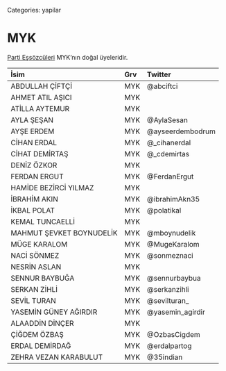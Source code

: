 Categories: yapilar

# MYK

[Parti Eşsözcüleri](/bizden/es-sozculer) MYK’nın doğal üyeleridir.

 İsim                     | Grv | Twitter             |
:-------------------------|:--- |:--------------------|
 ABDULLAH ÇİFTÇİ          | MYK | @abciftci           |
 AHMET ATIL AŞICI         | MYK |                     |
 ATİLLA AYTEMUR           | MYK |                     |
 AYLA ŞEŞAN               | MYK | @AylaSesan          |
 AYŞE ERDEM               | MYK | @ayseerdembodrum    |
 CİHAN ERDAL              | MYK | @_cihanerdal        |
 CİHAT DEMİRTAŞ           | MYK | @_cdemirtas         |
 DENİZ ÖZKOR              | MYK |                     |
 FERDAN ERGUT             | MYK | @FerdanErgut        |
 HAMİDE BEZİRCİ YILMAZ    | MYK |                     |
 İBRAHİM AKIN             | MYK | @ibrahimAkn35       |
 İKBAL POLAT              | MYK | @polatikal          |
 KEMAL TUNCAELLİ          | MYK |                     |
 MAHMUT ŞEVKET BOYNUDELİK | MYK | @mboynudelik        |
 MÜGE KARALOM             | MYK | @MugeKaralom        |
 NACİ SÖNMEZ              | MYK | @sonmeznaci         |
 NESRİN ASLAN             | MYK |                     |
 SENNUR BAYBUĞA           | MYK | @sennurbaybua       |
 SERKAN ZİHLİ             | MYK | @serkanzihli        |
 SEVİL TURAN              | MYK | @sevilturan_        |
 YASEMİN GÜNEY AĞIRDIR    | MYK | @yasemin_agirdir    |
 ALAADDİN DİNÇER          | MYK |                     |
 ÇİĞDEM ÖZBAŞ             | MYK | @OzbasCigdem        |
 ERDAL DEMİRDAĞ           | MYK | @erdalpartog        |
 ZEHRA VEZAN KARABULUT    | MYK | @35indian           |
 
 
